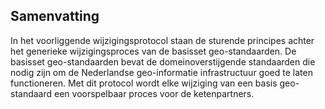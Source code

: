 ## Samenvatting

In het voorliggende wijzigingsprotocol staan de sturende principes achter het generieke wijzigingsproces van de basisset geo-standaarden. De basisset geo-standaarden bevat de domeinoverstijgende standaarden die nodig zijn om de Nederlandse geo-informatie infrastructuur goed te laten functioneren.  Met dit protocol wordt elke wijziging van een basis geo-standaard een voorspelbaar proces voor de ketenpartners.

